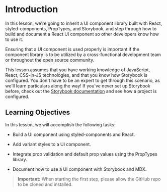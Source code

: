 # Introduction

In this lesson, we're going to inherit a UI component library built with React, styled-components, PropTypes, and Storybook, and step through how to build and document a React UI component so other developers know how to use it.

Ensuring that a UI component is used properly is important if the component library is to be utilized by a cross-functional development team or throughout the open source community.

This lesson assumes that you have working knowledge of JavaScript, React, CSS-in-JS technologies, and that you know how Storybook is configured. You don't have to be an expert to get through this scenario, as we'll learn particulars along the way! If you've never set up Storybook before, check out the [Storybook documentation](https://storybook.js.org/docs/react/get-started/introduction) and see how a project is configured.

## Learning Objectives

In this lesson, we will accomplish the following tasks:

* Build a UI component using styled-components and React.

* Add variant styles to a UI component.

* Integrate prop validation and default prop values using the PropTypes library.

* Document how to use a UI component with Storybook and MDX.

> **Important:** When starting the first step, please allow the GitHub repo to be cloned and installed.
